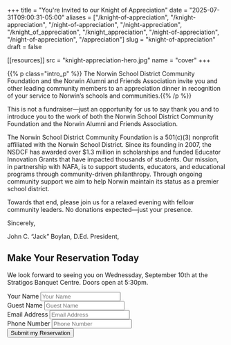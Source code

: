 +++
title = "You're Invited to our Knight of Appreciation"
date  = "2025-07-31T09:00:31-05:00"
aliases = ["/knight-of-appreciation", "/knight-appreciation", "/night-of-appreciation", "/night-appreciation", "/knight_of_appreciation", "/knight_appreciation", "/night-of-appreciation", "/night-of-appreciation", "/appreciation"]
slug = "knight-of-appreciation"
draft = false


[[resources]]
  src  = "knight-appreciation-hero.jpg"
  name = "cover"
+++

{{% p class="intro_p" %}}
The Norwin School District Community Foundation and the Norwin Alumni and Friends Association invite you and other leading community members to an appreciation dinner in recognition of your service to Norwin’s schools and communities.{{% /p %}}

This is not a fundraiser—just an opportunity for us to say thank you and to introduce you to the work of both the Norwin School District Community Foundation and the Norwin Alumni and Friends Association.

The Norwin School District Community Foundation is a 501(c)(3) nonprofit affiliated with the Norwin School District. Since its founding in 2007, the NSDCF has awarded over $1.3 million in scholarships and funded Educator Innovation Grants that have impacted thousands of students. Our mission, in partnership with NAFA, is to support students, educators, and educational programs through community-driven philanthropy. Through ongoing community support we aim to help Norwin maintain its status as a premier school district. 

Towards that end, please join us for a relaxed evening with fellow community leaders. No donations expected—just your presence.

Sincerely,
 
John C. “Jack” Boylan, D.Ed.
President, 


<div class="event-section event-section--reservations sub-grid">
<h2 class="reservations__heading">Make Your Reservation Today</h2>
<p class="reservations__p">We look forward to seeing you on Wednessday, September 10th at the Stratigos Banquet Centre. Doors open at 5:30pm.</p>
<form class="form reservations-form" name="knight-of-appreciation-rsvp" method="POST" action="/success" netlify-honeypot="site" data-turbo="false" netlify>
  <p class="hidden" style="display:none!important;visiblity:hidden!important">
    <label>
      Don’t fill this out if you’re human: <input name="site" type="text" autocomplete="off" tabindex="-1" style="display:none!important;visiblity:hidden!important;"/>
    </label>
  </p>
  <div class="form__field">
    <label class="form__label" for="quantity">Your Name</label>
    <input type="text" class="form__input" name="name" spellcheck="false" placeholder="Your Name">
  </div>
  <div class="form__field">
    <label class="form__label" for="quantity">Guest Name</label>
    <input type="text" class="form__input" name="guest" spellcheck="false" placeholder="Guest Name">
  </div>
  <div class="form__field">
    <label class="form__label" for="quantity">Email Address</label>
    <input type="email" class="form__input" name="email" spellcheck="false" placeholder="Email Address">
  </div>
  <div class="form__field">
    <label class="form__label" for="quantity">Phone Number</label>
    <input type="tel" class="form__input" name="phone" spellcheck="false" placeholder="Phone Number">
  </div>
  <button type="submit" class="form__button">Submit my Reservation</button>
</form>
</div>
